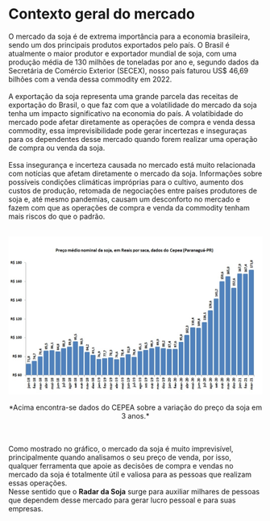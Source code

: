 
# Contexto geral do mercado
O mercado da soja é de extrema importância para a economia brasileira, sendo um dos principais produtos exportados pelo país. O Brasil é atualmente o maior produtor e exportador mundial de soja, com uma produção média de 130 milhões de toneladas por ano e, segundo dados da Secretária de Comércio Exterior (SECEX), nosso país faturou US$ 46,69 bilhões com a venda dessa commodity em 2022. <br> <br>
A exportação da soja representa uma grande parcela das receitas de exportação do Brasil, o que faz com que a volatilidade do mercado da soja tenha um impacto significativo na economia do país. A volatibidade do mercado pode afetar diretamente as operações de compra e venda dessa commodity, essa imprevisibilidade pode gerar incertezas e inseguraças para os dependentes desse mercado quando forem realizar uma operação de compra ou venda da soja. <br><br>
Essa insegurança e incerteza causada no mercado está muito relacionada com notícias que afetam diretamente o mercado da soja. Informações sobre possíveis condições climáticas impróprias para o cultivo, aumento dos custos de produção, retomada de negociações entre países produtores de soja e, até mesmo pandemias, causam um desconforto no mercado e fazem com que as operações de compra e venda da commodity tenham mais riscos do que o padrão. <br><br>

![grafico_variacao_soja](\assets\images\grafico_soja.jpg)

<center> *Acima encontra-se dados do CEPEA sobre a variação do preço da soja em 3 anos.* </center> <br><br>

Como mostrado no gráfico, o mercado da soja é muito imprevisível, principalmente quando analisamos o seu preço de venda, por isso, qualquer ferramenta que apoie as decisões de compra e vendas no mercado da soja é totalmente útil e valiosa para as pessoas que realizam essas operações. <br>
Nesse sentido que o **Radar da Soja** surge para auxiliar milhares de pessoas que dependem desse mercado para gerar lucro pessoal e para suas empresas. 